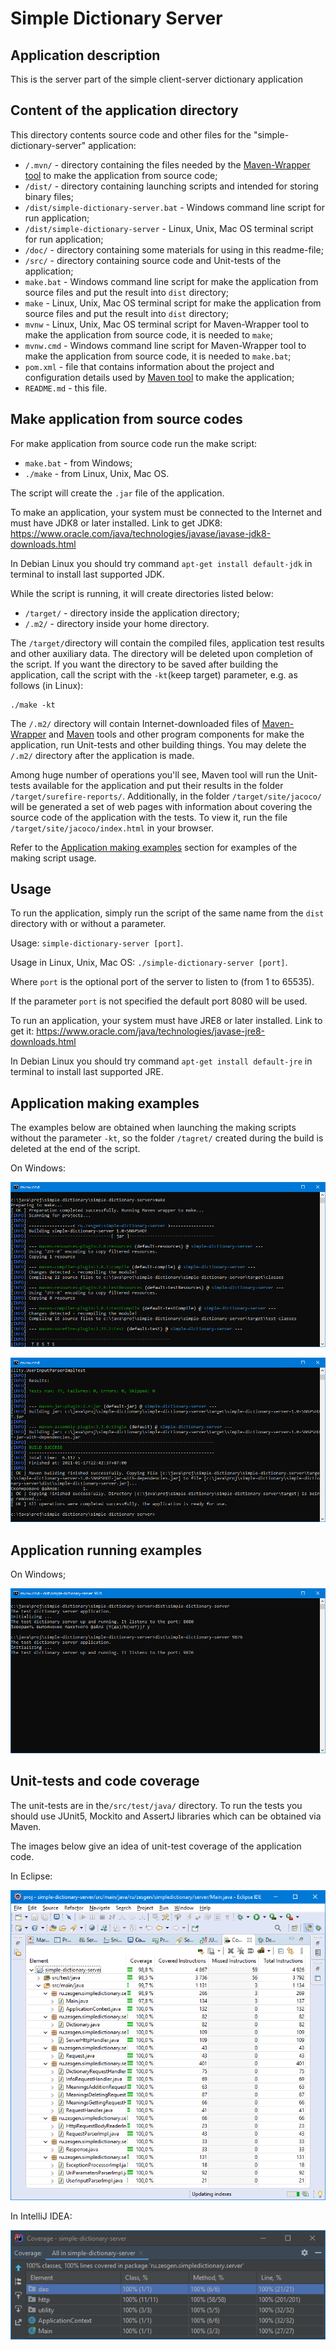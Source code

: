 # Simple Dictionary Server

## Application description
This is the server part of the simple client-server dictionary application



## Content of the application directory
This directory contents source code and other files for the "simple-dictionary-server" application:
* `/.mvn/` - directory containing the files needed by the [Maven-Wrapper tool](https://github.com/takari/maven-wrapper) to make the application from source code;
* `/dist/` - directory containing launching scripts and intended for storing binary files;
* `/dist/simple-dictionary-server.bat` - Windows command line script for run application;
* `/dist/simple-dictionary-server` - Linux, Unix, Mac OS terminal script for run application;
* `/doc/` - directory containing some materials for using in this readme-file;
* `/src/` - directory containing source code and Unit-tests of the application;
* `make.bat` - Windows command line script for make the application from source files and put the result into `dist` directory;
* `make` - Linux, Unix, Mac OS terminal script for make the application from source files and put the result into `dist` directory;
* `mvnw` - Linux, Unix, Mac OS terminal script for Maven-Wrapper tool to make the application from source code, it is needed to `make`;
* `mvnw.cmd` - Windows command line script for Maven-Wrapper tool to make the application from source code, it is needed to `make.bat`;
* `pom.xml` - file that contains information about the project and configuration details used by [Maven tool](https://maven.apache.org/) to make the application;
* `README.md` - this file.



## Make application from source codes
For make application from source code run the make script:
 * `make.bat` - from Windows;
 * `./make` - from Linux, Unix, Mac OS.

The script will create the `.jar` file of the application.

To make an application, your system must be connected to the Internet and must have JDK8 or later installed.
Link to get JDK8: https://www.oracle.com/java/technologies/javase/javase-jdk8-downloads.html

In Debian Linux you should try command `apt-get install default-jdk` in terminal to install last supported JDK.

While the script is running, it will create directories listed below: 
* `/target/` - directory inside the application directory;
* `/.m2/` - directory inside your home directory.

The `/target/`directory will contain the compiled files, application test results and other auxiliary data. The directory will be deleted upon completion of the script. If you want the directory to be saved after building the application, call the script with the `-kt`(keep target) parameter, e.g. as follows (in Linux):
```
./make -kt
```

The `/.m2/` directory will contain Internet-downloaded files of [Maven-Wrapper](https://github.com/takari/maven-wrapper) and [Maven](https://maven.apache.org/) tools and other program components for make the application, run Unit-tests and other building things. You may delete the `/.m2/` directory after the application is made.

Among huge number of operations you'll see, Maven tool will run the Unit-tests available for the application and put their results in the folder `/target/surefire-reports/`. Additionally, in the folder `/target/site/jacoco/` will be generated a set of web pages with information about covering the source code of the application with the tests. To view it, run the file `/target/site/jacoco/index.html` in your browser.

Refer to the [Application making examples](#Application-making-examples) section for examples of the making script usage.



## Usage
To run the application, simply run the script of the same name from the `dist` directory with or without a parameter.

Usage: `simple-dictionary-server [port]`.

Usage in Linux, Unix, Mac OS: `./simple-dictionary-server [port]`.

Where `port` is the optional port of the server to listen to (from 1 to 65535).

If the parameter `port` is not specified the default port 8080 will be used.

To run an application, your system must have JRE8 or later installed.
Link to get it: https://www.oracle.com/java/technologies/javase-jre8-downloads.html

In Debian Linux you should try command `apt-get install default-jre` in terminal to install last supported JRE.


## Application making examples

The examples below are obtained when launching the making scripts without the parameter `-kt`, so the folder `/tagret/` created during the build is deleted at the end of the script.

On Windows:

![Making on Windows begin](doc/making_on_windows01.png)

![Making on Windows end](doc/making_on_windows02.png)



## Application running examples

On Windows;

![Running on Windows](doc/running_on_windows01.png)



## Unit-tests and code coverage

The unit-tests are in the`/src/test/java/` directory. To run the tests you should use JUnit5, Mockito and AssertJ libraries which can be obtained via Maven.

The images below give an idea of unit-test coverage of the application code.

In  Eclipse:

![Code coverage Eclipse](doc/code_coverage_eclipse.png)

In  IntelliJ IDEA:

![Code coverage IntelliJ IDEA](doc/code_coverage_intellij.png)
